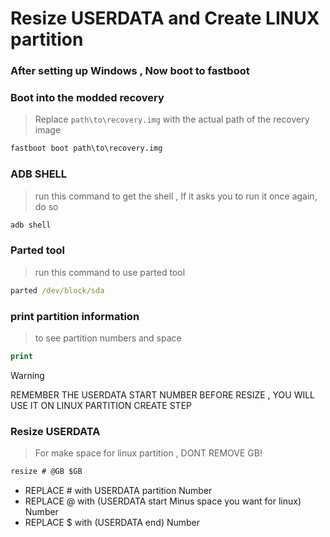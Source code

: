 # Resize USERDATA and Create LINUX partition


### After setting up Windows , Now boot to fastboot

### Boot into the modded recovery
> Replace `path\to\recovery.img` with the actual path of the recovery image
```cmd
fastboot boot path\to\recovery.img
```

### ADB SHELL
> run this command to get the shell , If it asks you to run it once again, do so
```cmd
adb shell
```

### Parted tool
> run this command to use parted tool
```cmd
parted /dev/block/sda
```

### print partition information
> to see partition numbers and space
```cmd
print
```

>[!WARNING]
>REMEMBER THE USERDATA START NUMBER BEFORE RESIZE , YOU WILL USE IT ON LINUX PARTITION CREATE STEP

### Resize USERDATA
> For make space for linux partition , DONT REMOVE GB!
```cmd
resize # @GB $GB
```
- REPLACE # with USERDATA partition Number
- REPLACE @ with (USERDATA start Minus space you want for linux) Number
- REPLACE $ with (USERDATA end) Number
